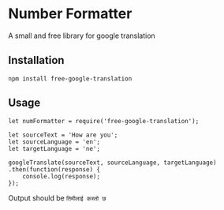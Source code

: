 Number Formatter
=========

A small and free library for google translation

## Installation

  `npm install free-google-translation`

## Usage

    let numFormatter = require('free-google-translation');

    let sourceText = 'How are you';
    let sourceLanguage = 'en';
    let targetLanguage = 'ne';

    googleTranslate(sourceText, sourceLanguage, targetLanguage)
    .then(function(response) {
        console.log(response);
    });
  
  
  Output should be `तिमीलाई कस्तो छ`
